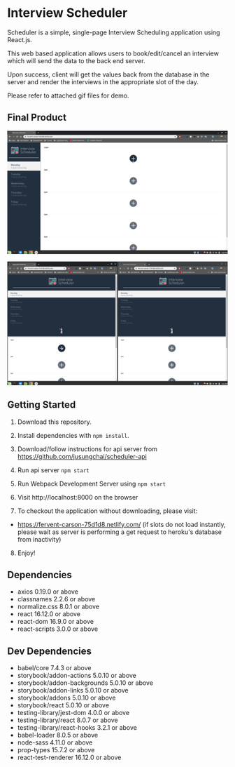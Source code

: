 # Interview Scheduler

Scheduler is a simple, single-page Interview Scheduling application using React.js.

This web based application allows users to book/edit/cancel an interview which will send the data to the back end server.

Upon success, client will get the values back from the database in the server and render the interviews in the appropriate slot of the day.

Please refer to attached gif files for demo.

## Final Product

!["demo of single page browser"](https://github.com/jusungchai/scheduler/blob/master/screenshots/SinglePage.gif)

!["demo of multi page browser"](https://github.com/jusungchai/scheduler/blob/master/screenshots/DualPage.gif)

## Getting Started

1. Download this repository.

2. Install dependencies with `npm install`.

3. Download/follow instructions for api server from https://github.com/jusungchai/scheduler-api

4. Run api server `npm start`

5. Run Webpack Development Server using `npm start`

6. Visit http://localhost:8000 on the browser

7. To checkout the application without downloading, please visit: 
  - https://fervent-carson-75d1d8.netlify.com/ (if slots do not load instantly, please wait as server is performing a get request to heroku's database from inactivity)

8. Enjoy!

## Dependencies
- axios 0.19.0 or above
- classnames 2.2.6 or above
- normalize.css 8.0.1 or above
- react 16.12.0 or above
- react-dom 16.9.0 or above
- react-scripts 3.0.0 or above

## Dev Dependencies
- babel/core 7.4.3 or above
- storybook/addon-actions 5.0.10 or above
- storybook/addon-backgrounds 5.0.10 or above
- storybook/addon-links 5.0.10 or above
- storybook/addons 5.0.10 or above
- storybook/react 5.0.10 or above
- testing-library/jest-dom 4.0.0 or above
- testing-library/react 8.0.7 or above
- testing-library/react-hooks 3.2.1 or above
- babel-loader 8.0.5 or above
- node-sass 4.11.0 or above
- prop-types 15.7.2 or above
- react-test-renderer 16.12.0 or above
